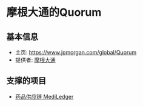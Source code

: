 # 摩根大通的Quorum

## 基本信息

- 主页: <https://www.jpmorgan.com/global/Quorum>
- 提供者: [摩根大通](../../组织/巨头/摩根大通.md)

## 支撑的项目

- [药品供应链 MediLedger](../行业-医疗/药品供应链-MediLedger.md)
